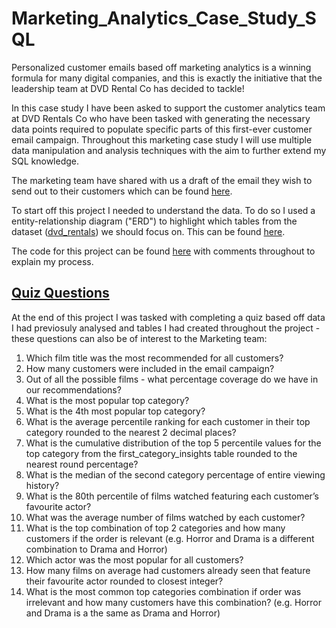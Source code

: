 # Marketing_Analytics_Case_Study_SQL

Personalized customer emails based off marketing analytics is a winning formula for many digital companies, and this is exactly the initiative that the leadership team at DVD Rental Co has decided to tackle!

In this case study I have been asked to support the customer analytics team at DVD Rentals Co who have been tasked with generating the necessary data points required to populate specific parts of this first-ever customer email campaign. Throughout this marketing case study I will use multiple data manipulation and analysis techniques with the aim to further extend my SQL knowledge. 

The marketing team have shared with us a draft of the email they wish to send out to their customers which can be found [here](https://github.com/SiyamDodhiaAnalyst/Marketing_Analytics_Case_Study_SQL/blob/main/Additional%20Resources/email%20template.png). 

To start off this project I needed to understand the data. To do so I used a entity-relationship diagram ("ERD") to highlight which tables from the dataset ([dvd_rentals](https://github.com/SiyamDodhiaAnalyst/Marketing_Analytics_Case_Study_SQL/tree/main/dvd_rentals)) we should focus on. This can be found [here](https://github.com/SiyamDodhiaAnalyst/Marketing_Analytics_Case_Study_SQL/blob/main/Additional%20Resources/entity-relationship%20diagram%20gif.gif). 

The code for this project can be found [here](https://github.com/SiyamDodhiaAnalyst/Marketing_Analytics_Case_Study_SQL/blob/main/Marketing%20Analytics%20Case%20Study%20(CODE).txt) with comments throughout to explain my process. 

## [Quiz Questions]()
At the end of this project I was tasked with completing a quiz based off data I had previosuly analysed and tables I had created throughout the project - these questions can also be of interest to the Marketing team:   
1. Which film title was the most recommended for all customers?
2. How many customers were included in the email campaign?
3. Out of all the possible films - what percentage coverage do we have in our recommendations?
4. What is the most popular top category?
5. What is the 4th most popular top category?
6. What is the average percentile ranking for each customer in their top category rounded to the nearest 2 decimal places?
7. What is the cumulative distribution of the top 5 percentile values for the top category from the first_category_insights table rounded to the nearest round percentage?
8. What is the median of the second category percentage of entire viewing history?
9. What is the 80th percentile of films watched featuring each customer’s favourite actor?
10. What was the average number of films watched by each customer?
11. What is the top combination of top 2 categories and how many customers if the order is relevant (e.g. Horror and Drama is a different combination to Drama and Horror)
12. Which actor was the most popular for all customers?
13. How many films on average had customers already seen that feature their favourite actor rounded to closest integer?
14. What is the most common top categories combination if order was irrelevant and how many customers have this combination? (e.g. Horror and Drama is a the same as Drama and Horror)
